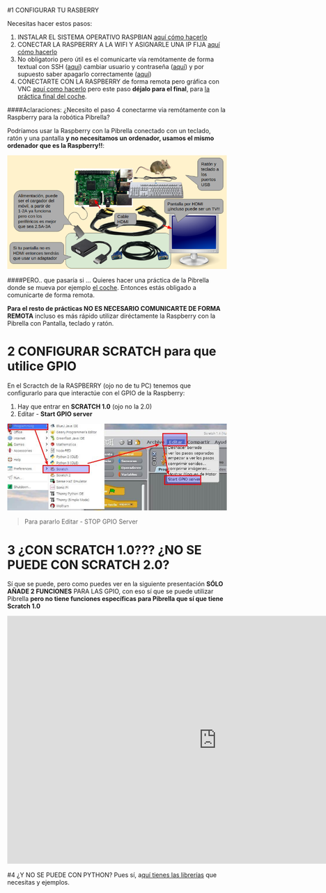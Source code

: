 #1 CONFIGURAR TU RASBERRY

Necesitas hacer estos pasos:

1. INSTALAR EL SISTEMA OPERATIVO RASPBIAN [aquí cómo hacerlo](https://catedu.gitbooks.io/raspberry-muy-basico/content/3-raspbian.html)
1. CONECTAR LA RASPBERRY A LA WIFI Y ASIGNARLE UNA IP FIJA [aquí cómo hacerlo](https://catedu.gitbooks.io/raspberry-muy-basico/content/4-primera-comunicacion.html)
1. No obligatorio pero útil es el comunicarte vía remótamente de forma textual con SSH ([aquí](https://catedu.gitbooks.io/raspberry-muy-basico/content/5-ssh.html)) cambiar usuario y contraseña ([aquí](https://catedu.gitbooks.io/raspberry-muy-basico/content/6-cambiar-usuario-y-contrasena.html)) y por supuesto saber apagarlo correctamente ([aquí](https://catedu.gitbooks.io/raspberry-muy-basico/content/7-apagar.html))
1. CONECTARTE CON LA RASPBERRY de forma remota pero gráfica con VNC [aquí como hacerlo](https://catedu.gitbooks.io/raspberry-muy-basico/content/8-vnc.html) pero este paso **déjalo para el final**, para [la práctica final del coche](/salidas.md).

####Aclaraciones: ¿Necesito el paso 4 conectarme via remótamente con la Raspberry para la robótica Pibrella?

Podríamos usar la Raspberry con la Pibrella conectado con un teclado, ratón y una pantalla **y no necesitamos un ordenador, usamos el mismo ordenador que es la Raspberry!!**:

![](/assets/aparatos.png)

####PERO.. que pasaría si ...
Quieres hacer una práctica de la Pibrella donde se mueva por ejemplo [el coche](/salidas.md). Entonces estás obligado a comunicarte de forma remota.

**Para el resto de prácticas NO ES NECESARIO COMUNICARTE DE FORMA REMOTA** incluso es más rápido utilizar diréctamente la Raspberry con la Pibrella con Pantalla, teclado y ratón.
 
# 2 CONFIGURAR SCRATCH para que utilice GPIO
En el Scractch de la RASPBERRY (ojo no de tu PC) tenemos que configurarlo para que interactúe con el GPIO de la Raspberry:

1. Hay que entrar en **SCRATCH 1.0** (ojo no la 2.0)
1. Editar - **Start GPIO server**

![](/assets/gpio-scratch.jpg)
>Para pararlo Editar - STOP GPIO Server

# 3 ¿CON SCRATCH 1.0??? ¿NO SE PUEDE CON SCRATCH 2.0?
Sí que se puede, pero como puedes ver en la siguiente presentación **SÓLO AÑADE 2 FUNCIONES** PARA LAS GPIO, con eso sí que se puede utilizar Pibrella **pero no tiene funciones específicas para Pibrella que sí que tiene Scratch 1.0**

<iframe src="https://docs.google.com/presentation/d/e/2PACX-1vT-CzV7z9m4Zjgw-2Jo4g5oZJHz91PH4IcrHjbtcj0LF5HmkcdW35sWByiAMHOGAiX3cSRJhLBzfgk1/embed?start=false&loop=false&delayms=3000" frameborder="0" width="960" height="569" allowfullscreen="true" mozallowfullscreen="true" webkitallowfullscreen="true"></iframe>

#4 ¿Y NO SE PUEDE CON PYTHON?
Pues sí, a[quí tienes las librerías](https://github.com/pimoroni/pibrella) que necesitas y ejemplos.


